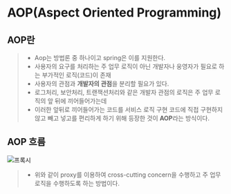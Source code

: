 # AOP(Aspect Oriented Programming)

## AOP란
> - Aop는 방법론 중 하나이고 spring은 이를 지원한다.
> - 사용자의 요구를 처리하는 주 업무 로직이 아닌 개발자나 웅영자가 필요로 하는 부가적인 로직(코드)이 존재
> - 사용자의 관점과 **개발자의 관점**을 분리할 필요가 있다. 
> - 로그처리, 보안처리, 트랜잭션처리와 같은 개발자 관점의 로직은 주 업무 로직의 앞 뒤에 끼어들어가는데 
> - 이러한 앞뒤로 끼어들어가는 코드를 서비스 로직 구현 코드에 직접 구현하지 않고 빼고 넣고를 편리하게 하기 위해 등장한 것이 **AOP**라는 방식이다. 

## AOP 흐름
![프록시](https://user-images.githubusercontent.com/62707891/168421222-b32f3e2b-bd50-44bf-bf93-4232dd363af2.png)
> - 위와 같이 proxy를 이용하여 cross-cutting concern을 수행하고 주 업무 로직을 수행하도록 하는 방법이다.

